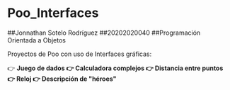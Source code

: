 # Poo_Interfaces

##Jonnathan Sotelo Rodríguez
##20202020040
##Programación Orientada a Objetos

Proyectos de Poo con uso de Interfaces gráficas:

👉 **Juego de dados
👉 Calculadora complejos
👉 Distancia entre puntos
👉 Reloj
👉 Descripción de "héroes"**
